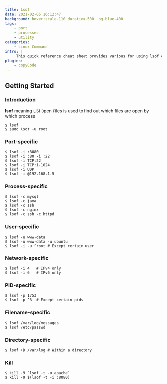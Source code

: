 ```yaml
---
title: Lsof
date: 2021-02-05 16:12:47
background: hover:scale-110 duration-500  bg-blue-400
tags:
    - port
    - processes
    - utility
categories:
    - Linux Command
intro: |
     This quick reference cheat sheet provides various for using lsof command.
plugins:
    - copyCode
---
```


Getting Started
--------------

### Introduction
**lsof** meaning `L`i`S`t `O`pen `F`iles is used to find out which files are open by which process

```shell script
$ lsof
$ sudo lsof -u root
```

### Port-specific

```shell script
$ lsof -i :8080
$ lsof -i :80 -i :22
$ lsof -i TCP:22
$ lsof -i TCP:1-1024
$ lsof -i UDP
$ lsof -i @192.168.1.5
```



### Process-specific
```shell script
$ lsof -c mysql
$ lsof -c java
$ lsof -c ssh
$ lsof -c nginx
$ lsof -c ssh -c httpd
```


### User-specific

```shell script
$ lsof -u www-data
$ lsof -u www-data -u ubuntu
$ lsof -i -u ^root # Except certain user
```


### Network-specific
```shell script
$ lsof -i 4   # IPv4 only
$ lsof -i 6   # IPv6 only
```

### PID-specific
```shell script
$ lsof -p 1753
$ lsof -p ^3  # Except certain pids
```

### Filename-specific
```shell script
$ lsof /var/log/messages
$ lsof /etc/passwd
```


### Directory-specific
```shell script
$ lsof +D /var/log # Within a directory
```


### Kill
```shell script
$ kill -9 `lsof -t -u apache`
$ kill -9 $(lsof -t -i :8080)
```




